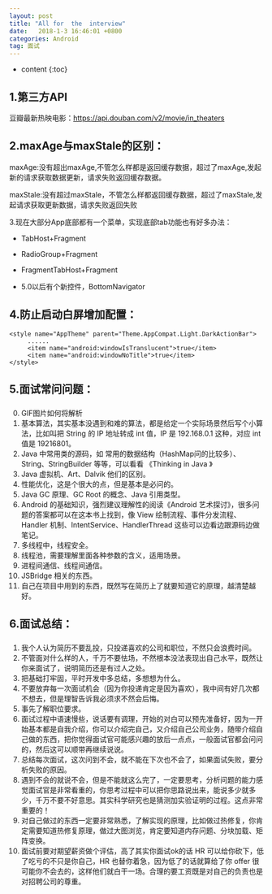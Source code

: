 ```yaml
---
layout: post
title: "All for  the  interview"
date:   2018-1-3 16:46:01 +0800
categories: Android
tag: 面试
---
```


* content
{:toc}

1.第三方API
-----------
豆瓣最新热映电影：https://api.douban.com/v2/movie/in_theaters


2.maxAge与maxStale的区别：
-----------------------
maxAge:没有超出maxAge,不管怎么样都是返回缓存数据，超过了maxAge,发起新的请求获取数据更新，请求失败返回缓存数据。

maxStale:没有超过maxStale，不管怎么样都返回缓存数据，超过了maxStale,发起请求获取更新数据，请求失败返回失败

3.现在大部分App底部都有一个菜单，实现底部tab功能也有好多办法：

- TabHost+Fragment

- RadioGroup+Fragment

- FragmentTabHost+Fragment

- 5.0以后有个新控件，BottomNavigator


4.防止启动白屏增加配置：
--------------------
    <style name="AppTheme" parent="Theme.AppCompat.Light.DarkActionBar">
         ......
 	     <item name="android:windowIsTranslucent">true</item>
   		 <item name="android:windowNoTitle">true</item>
	</style>

5.面试常问问题：
-----------
###   
  0. GIF图片如何将解析
  1. 基本算法，其实基本没遇到和难的算法，都是给定一个实际场景然后写个小算法，比如叫把 String 的 IP 地址转成 int 值，IP 是 192.168.0.1 这种，对应 int 值是 19216801。
  2. Java 中常用类的源码，如 常用的数据结构（HashMap问的比较多）、String、StringBuilder
等等，可以看看 《Thinking in Java 》
  3. Java 虚拟机、Art、Dalvik 他们的区别。
  4. 性能优化，这是个很大的点，但是基本是必问的。
  5. Java GC 原理、GC Root 的概念、Java 引用类型。
  6. Android 的基础知识，强烈建议理解性的阅读《Android 艺术探讨》，很多问题的答案都可以在这本书上找到，像 View 绘制流程、事件分发流程、Handler 机制、IntentService、HandlerThread 这些可以边看边跟源码边做笔记。
  7. 多线程中，线程安全。
  8. 线程池，需要理解里面各种参数的含义，适用场景。
  9. 进程间通信、线程间通信。
  10. JSBridge 相关的东西。
  11. 自己在项目中用到的东西，既然写在简历上了就要知道它的原理，越清楚越好。 
###



 6.面试总结：
------------
###   
  1. 我个人认为简历不要乱投，只投递喜欢的公司和职位，不然只会浪费时间。
  2. 不管面对什么样的人，千万不要怯场，不然根本没法表现出自己水平，既然让你来面试了，说明简历还是有过人之处。
  3. 把基础打牢固，平时开发中多总结，多想想为什么。
  4. 不要放弃每一次面试机会（因为你投递肯定是因为喜欢），我中间有好几次都不想去，但是理智告诉我必须求不然会后悔。
  5. 事先了解职位要求。
  6. 面试过程中语速慢些，说话要有调理，开始的对白可以预先准备好，因为一开始基本都是自我介绍，你可以介绍完自己，又介绍自己公司业务，随带介绍自己做的东西，把你觉得面试官可能感兴趣的放后一点点，一般面试官都会问问的，然后这可以顺带再继续说说。
  7. 总结每次面试，这次问到不会，就不能在下次也不会了，如果面试失败，要分析失败的原因。
  8. 遇到不会的就说不会，但是不能就这么完了，一定要思考，分析问题的能力感觉面试官是非常看重的，你思考过程中可以把你思路说出来，能说多少就多少，千万不要不好意思。其实科学研究也是猜测加实验证明的过程。这点非常重要的！
  9. 对自己做过的东西一定要非常熟悉，了解实现的原理，比如做过热修复，你肯定需要知道热修复原理，做过大图浏览，肯定要知道内存问题、分块加载、矩阵变换。
  10. 面试前要对期望薪资做个评估，高了其实你面试ok的话 HR 可以给你砍下，低了吃亏的不只是你自己，HR 也替你着急，因为低了的话就算给了你 offer 很可能你不会去的，这样他们就白干一场。合理的要工资既是对自己的负责也是对招聘公司的尊重。 
###
